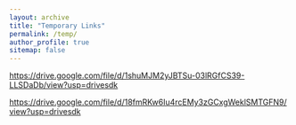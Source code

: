 ```yaml
---
layout: archive
title: "Temporary Links"
permalink: /temp/
author_profile: true
sitemap: false
---
```


https://drive.google.com/file/d/1shuMJM2yJBTSu-03lRGfCS39-LLSDaDb/view?usp=drivesdk

https://drive.google.com/file/d/18fmRKw6Iu4rcEMy3zGCxgWeklSMTGFN9/view?usp=drivesdk
